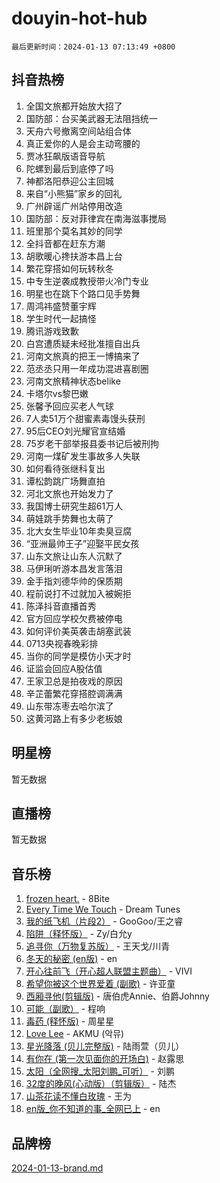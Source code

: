 # douyin-hot-hub

`最后更新时间：2024-01-13 07:13:49 +0800`

## 抖音热榜

1. 全国文旅都开始放大招了
1. 国防部：台买美武器无法阻挡统一
1. 天舟六号撤离空间站组合体
1. 真正爱你的人是会主动弯腰的
1. 贾冰狂飙版语音导航
1. 陀螺到最后到底停了吗
1. 神都洛阳恭迎公主回城
1. 来自“小熊猫”家乡的回礼
1. 广州辟谣广州站停用改造
1. 国防部：反对菲律宾在南海滋事搅局
1. 班里那个莫名其妙的同学
1. 全抖音都在赶东方潮
1. 胡歌暖心搀扶游本昌上台
1. 繁花穿搭如何玩转秋冬
1. 中专生逆袭成教授带火冷门专业
1. 明星也在跳下个路口见手势舞
1. 周鸿祎盛赞董宇辉
1. 学生时代一起搞怪
1. 腾讯游戏致歉
1. 白宫遭质疑未经批准擅自出兵
1. 河南文旅真的把王一博搞来了
1. 范丞丞只用一年成功混进喜剧圈
1. 河南文旅精神状态belike
1. 卡塔尔vs黎巴嫩
1. 张馨予回应买老人气球
1. 7人卖51万个甜蜜素毒馒头获刑
1. 95后CEO刘光耀官宣结婚
1. 75岁老干部举报县委书记后被刑拘
1. 河南一煤矿发生事故多人失联
1. 如何看待张继科复出
1. 谭松韵跳广场舞直拍
1. 河北文旅也开始发力了
1. 我国博士研究生超61万人
1. 萌娃跳手势舞也太萌了
1. 北大女生毕业10年卖臭豆腐
1. “亚洲最帅王子”迎娶平民女孩
1. 山东文旅让山东人沉默了
1. 马伊琍听游本昌发言落泪
1. 金手指刘德华帅的保质期
1. 程前说打不过就加入被婉拒
1. 陈泽抖音直播首秀
1. 官方回应学校欠费被停电
1. 如何评价美英袭击胡塞武装
1. 0713央视春晚彩排
1. 当你的同学是模仿小天才时
1. 证监会回应A股估值
1. 王家卫总是拍夜戏的原因
1. 辛芷蕾繁花穿搭腔调满满
1. 山东带冻枣去哈尔滨了
1. 这黄河路上有多少老板娘

## 明星榜

暂无数据

## 直播榜

暂无数据

## 音乐榜

1. [frozen heart.](https://sf3-cdn-tos.douyinstatic.com/obj/tos-cn-ve-2774/oIIWJfyjIACZA9zQMtnJ6hQQhFC4vhCupoRBsO) - 8Bite
1. [Every Time We Touch](https://sf86-cdn-tos.douyinstatic.com/obj/tos-cn-ve-2774/ogN6lUKQeBBfEVhIOMikG1CcJjugxk1tztZyhP) - Dream Tunes
1. [我的纸飞机（片段2）](https://sf3-cdn-tos.douyinstatic.com/obj/tos-cn-ve-2774/oM2ZrKcg2CD5AeRB2gkeXOFB1IxAGJdZPazYHf) - GooGoo/王之睿
1. [陷阱（释怀版）](https://sf86-cdn-tos.douyinstatic.com/obj/tos-cn-ve-2774/oE8C21LeZrzKLDFfQYgMzx4GAIHageG5IzayY7) - Zy/白允y
1. [追寻你（万物复苏版）](https://sf3-cdn-tos.douyinstatic.com/obj/tos-cn-ve-2774/oYeAZJsbjIDit9APmBg8u6uDUQnHmoCf3gbo74) - 王天戈/川青
1. [冬天的秘密 (en版)](https://sf3-cdn-tos.douyinstatic.com/obj/tos-cn-ve-2774/okIuMHDdzyf3FjGK4Lphe1vfHcQaPIHAg0Z4CR) - en
1. [开心往前飞（开心超人联盟主题曲）](https://sf86-cdn-tos.douyinstatic.com/obj/tos-cn-ve-2774/9d8fb7c82cf1421fb93a9fe925275e0a) - VIVI
1. [希望你被这个世界爱着 (副歌)](https://sf86-cdn-tos.douyinstatic.com/obj/tos-cn-ve-2774/oUHCmWQfZlE3QQBKBeD8rCFLpJzPgCpImhsxMt) - 许亚童
1. [西厢寻他(剪辑版)](https://sf6-cdn-tos.douyinstatic.com/obj/tos-cn-ve-2774/oUsAVfAQKlRNxEv5qxvIB8o5qmIWUcXbzJKJhw) - 唐伯虎Annie、伯爵Johnny
1. [可能（副歌）](https://sf86-cdn-tos.douyinstatic.com/obj/tos-cn-ve-2774/cde1731888894259b333569393c2fb51) - 程响
1. [毒药 (释怀版)](https://sf86-cdn-tos.douyinstatic.com/obj/tos-cn-ve-2774/oYILMEAzspdZBIzy4frJNB8ZHPHWAhiwowd4Ad) - 周星星
1. [Love Lee](https://sf86-cdn-tos.douyinstatic.com/obj/tos-cn-ve-2774/o05GbkJGbCBTdDnMtB0fwOYgkeZp23vrWQDQBS) - AKMU (악뮤)
1. [星光降落 (贝儿完整版)](https://sf3-cdn-tos.douyinstatic.com/obj/tos-cn-ve-2774/okwB9hAwyAtsFFkFBzAX1hOOfQuIoMNs0W2Mwr) - 陆雨萱（贝儿）
1. [有你在 (第一次见面你的开场白)](https://sf86-cdn-tos.douyinstatic.com/obj/tos-cn-ve-2774/oAthrQ3ClJBfI57uBoFEgNDYtNCZ0TSYQQfxQ0) - 赵露思
1. [太阳（全网搜_太阳刘鹏_可听）](https://sf86-cdn-tos.douyinstatic.com/obj/tos-cn-ve-2774/ogWbyIQnlBFImVbeDocRdCIYtBHlbJXgfZMvgz) - 刘鹏
1. [32度的晚风(心动版）（剪辑版）](https://sf86-cdn-tos.douyinstatic.com/obj/tos-cn-ve-2774/owNyabsyWdzUulxhoJfK8IBXgp0UMQAHpvGh2B) - 陆杰
1. [山茶花读不懂白玫瑰](https://sf86-cdn-tos.douyinstatic.com/obj/tos-cn-ve-2774/osfn8B7DktrRHEPJgPCfDbw7QDQEkwC16BxZg9) - 王为
1. [en版_你不知道的事_全网已上](https://sf86-cdn-tos.douyinstatic.com/obj/tos-cn-ve-2774/o4QbYLDezHUtFyDKdF9XfmPhIewaqEQAggj6Cb) - en

## 品牌榜

[2024-01-13-brand.md](2024-01-13-brand.md)
